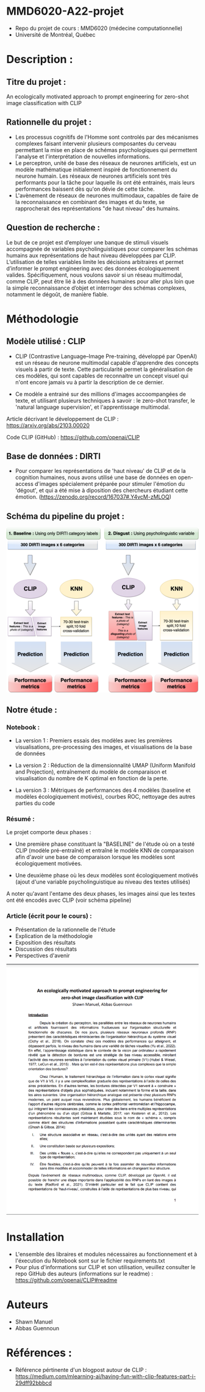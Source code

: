 # MMD6020-A22-projet
- Repo du projet de cours : MMD6020 (médecine computationnelle)
- Université de Montréal, Québec 

# Description : 

## Titre du projet : 

An ecologically motivated approach to prompt engineering for zero-shot image classification with CLIP

## Rationnelle du projet : 

- Les processus cognitifs de l'Homme sont controlés par des mécanismes complexes faisant intervenir plusieurs composantes du cerveau permettant la mise en place de schémas psychologiques qui permettent l'analyse et l'interprétation de nouvelles informations.
- Le perceptron, unité de base des réseaux de neurones artificiels, est un modèle mathématique initialement inspiré de fonctionnement du neurone humain. Les réseaux de neurones artificiels sont très performants pour la tâche pour laquelle ils ont été entrainés, mais leurs performances baissent dès qu'on dévie de cette tâche. 
- L'avènement de réseaux de neurones multimodaux, capables de faire de la reconnaissance en combinant des images et du texte, se rapprocherait des représentations "de haut niveau" des humains.  

## Question de recherche : 

Le but de ce projet est d’employer une banque de stimuli visuels accompagnée de variables psycholinguistiques pour comparer les schémas humains aux représentations de haut niveau développées par CLIP. L’utilisation de telles variables limite les décisions arbitraires et permet d’informer le prompt engineering avec des données écologiquement valides. Spécifiquement, nous voulons savoir si un réseau multimodal, comme CLIP, peut être lié à des données humaines pour aller plus loin que la simple reconnaissance d’objet et interroger des schémas complexes, notamment le dégoût, de manière fiable. 


# Méthodologie 

## Modèle utilisé : CLIP 

- CLIP (Contrastive Language–Image Pre-training, développé par OpenAI) est un réseau de neurone multimodal capable d'apprendre des concepts visuels à partir de texte. Cette particularité permet la généralisation de ces modèles, qui sont capables de reconnaitre un concept visuel qui n'ont encore jamais vu à partir la description de ce dernier. 

- Ce modèle a entrainé sur des millions d'images accoompangées de texte, et utilisant plusieurs techniques à savoir : le zero-shot transfer, le 'natural language supervision', et l'apprentissage multimodal.

Article décrivant le développement de CLIP : https://arxiv.org/abs/2103.00020

Code CLIP (GitHub) : https://github.com/openai/CLIP

## Base de données : DIRTI

- Pour comparer les représentations de 'haut niveau' de CLIP et de la cognition humaines, nous avons utilisé une base de données en open-access d'images spécialement préparée pour stimuler l'émotion du 'dégout', et qui a été mise à diposition des chercheurs étudiant cette émotion. (https://zenodo.org/record/167037#.Y4vcM-zMLOQ)

## Schéma du pipeline du projet : 

![méthode](https://github.com/AbbasGuennoun/MMD6020-A22-projet/blob/main/Figures/Pipeline.png)

## Notre étude : 

### Notebook : 

- La version 1 : Premiers essais des modèles avec les premières visualisations, pre-processing des images, et visualisations de la base de données

- La version 2 : Réduction de la dimensionnalité UMAP (Uniform Manifold and Projection), entraînement du modèle de comparaison et visualisation du nombre de K optimal en fonction de la perte. 

- La version 3 : Métriques de performances des 4 modèles (baseline et modèles écologiquement motivés), courbes ROC, nettoyage des autres parties du code

### Résumé : 

Le projet comporte deux phases : 

- Une première phase constituant la "BASELINE" de l'étude où on a testé CLIP (modèle pré-entraîné) et entraîné le modèle KNN de comparaison afin d'avoir une base de comparaison lorsque les modèles sont écologiquement motivées. 

- Une deuxième phase où les deux modèles sont écologiquement motivés (ajout d'une variable psycholinguistique au niveau des textes utilisés)

A noter qu'avant l'entame des deux phases, les images ainsi que les textes ont été encodés avec CLIP (voir schéma pipeline)

### Article (écrit pour le cours) : 

- Présentation de la rationnelle de l'étude 
- Explication de la méthodologie 
- Exposition des résultats 
- Discussion des résultats 
- Perspectives d'avenir

![méthode](https://github.com/AbbasGuennoun/MMD6020-A22-projet/blob/main/Figures/Article2.png)

# Installation

- L'ensemble des libraires et modules nécessaires au fonctionnement et à l'éxecution du Notebook sont sur le fichier requirements.txt 
- Pour plus d'informations sur CLIP et son utilisation, veuillez consulter le repo GitHub des auteurs (informations sur le readme) : https://github.com/openai/CLIP#readme

# Auteurs 

- Shawn Manuel
- Abbas Guennoun

# Références : 

- Référence pértinente d'un blogpost autour de CLIP : https://medium.com/mlearning-ai/having-fun-with-clip-features-part-i-29dff92bbbcd



